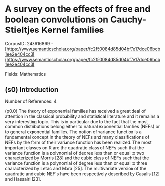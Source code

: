 # A survey on the effects of free and boolean convolutions on Cauchy-Stieltjes Kernel families

CorpusID: 248616869 - [https://www.semanticscholar.org/paper/fc2f50084d85d04bf7e17dce06bcb1ee2e404cc3](https://www.semanticscholar.org/paper/fc2f50084d85d04bf7e17dce06bcb1ee2e404cc3)

Fields: Mathematics

## (s0) Introduction
Number of References: 4

(p0.0) The theory of exponential families has received a great deal of attention in the classical probability and statistical literature and it remains a very interesting topic. This is in particular due to the fact that the most common distributions belong either to natural exponential families (NEFs) or to general exponential families. The notion of variance function is a fundamental concept in the theory of NEFs and many classifications of NEFs by the form of their variance function has been realized. The most important classes on R are the quadratic class of NEFs such that the variance function is a polynomial of degree less than or equal to two characterized by Morris [28] and the cubic class of NEFs such that the variance function is a polynomial of degree less than or equal to three characterized by Letac and Mora [25]. The multivariate version of the quadratic and cubic NEF's have been respectively described by Casalis [12] and Hassairi [23].

